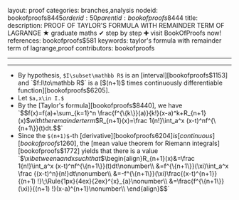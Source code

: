 layout: proof
categories: branches,analysis
nodeid: bookofproofs$8445
orderid: 50
parentid: bookofproofs$8444
title: 
description: PROOF OF TAYLOR'S FORMULA WITH REMAINDER TERM OF LAGRANGE &#9733; graduate maths &#10004; step by step &#10010; visit BookOfProofs now!
references: bookofproofs$581
keywords: taylor's formula with remainder term of lagrange,proof
contributors: bookofproofs

---


---

* By hypothesis, `$I\subset\mathbb R$` is an [interval][bookofproofs$1153] and `$f:I\to\mathbb R$` is a [$(n+1)$ times continuously differentiable function][bookofproofs$6205].
* Let `$a,x\in I.$` 
* By the [Taylor's formula][bookofproofs$8440], we have `$$f(x)=f(a)+\sum_{k=1}^n \frac{f^{\{k\}}(a)}{k!}(x-a)^k+R_{n+1}(x)$$` with the remainder term `$$R_{n+1}(x)=\frac 1{n!}\int_a^x (x-t)^nf^{\{n+1\}}(t)dt.$$`
* Since the `$(n+1)$`-th [derivative][bookofproofs$6204] is [continuous][bookofproofs$1260], the [mean value theorem for Riemann integrals][bookofproofs$1772] yields that there is a value `$\xi$` between `$a$` and `$x$` such that 
`$$\begin{align}R_{n+1}(x)&=\frac 1{n!}\int_a^x (x-t)^nf^{\{n+1\}}(t)dt\nonumber\\
&=f^{\{n+1\}}(\xi)\int_a^x \frac {(x-t)^n}{n!}dt\nonumber\\
&=-f^{\{n+1\}}(\xi)\frac{(x-t)^{n+1}}{(n+1) !}\;\Rule{1px}{4ex}{2ex}^{x}_{a}\nonumber\\
&=\frac{f^{\{n+1\}}(\xi)}{(n+1) !}(x-a)^{n+1}\nonumber\\
\end{align}$$`
